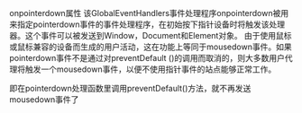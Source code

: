 onpointerdown属性
该GlobalEventHandlers事件处理程序onpointerdown被用来指定pointerdown事件的事件处理程序，在初始按下指针设备时将触发该处理器。这个事件可以被发送到Window，Document和Element对象。
由于使用鼠标或鼠标兼容的设备而生成的用户活动，这在功能上等同于mousedown事件。如果pointerdown事件不是通过对preventDefault ()的调用而取消的，则大多数用户代理将触发一个mousedown事件，以便不使用指针事件的站点能够正常工作。

即在pointerdown处理函数里调用preventDefault()方法，就不再发送mousedown事件了